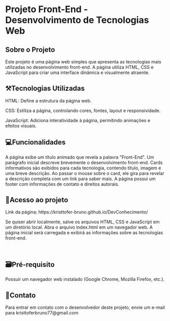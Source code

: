 <h1>Projeto Front-End - Desenvolvimento de Tecnologias Web</h1>
<h2>Sobre o Projeto</h2>

<p>Este projeto é uma página web simples que apresenta as tecnologias mais utilizadas no desenvolvimento front-end. A página utiliza HTML, CSS e JavaScript para criar uma interface dinâmica e visualmente atraente.</p>

<h2>⚒️Tecnologias Utilizadas</h2>


<p>HTML: Define a estrutura da página web.</p>
<p>CSS: Estiliza a página, controlando cores, fontes, layout e responsividade.</p>
<p>JavaScript: Adiciona interatividade à página, permitindo animações e efeitos visuais. </p>

<h2>💻Funcionalidades</h2>

<p>A página exibe um título animado que revela a palavra "Front-End".
Um parágrafo inicial descreve brevemente o desenvolvimento front-end.
Cards informativos são exibidos para cada tecnologia, contendo título, imagem e uma breve descrição. Ao passar o mouse sobre o card, ele gira para revelar a descrição completa com um link para saber mais.
A página possui um footer com informações de contato e direitos autorais.</p>

<h2>🔐Acesso ao projeto</h2>
<p>Link da página: https://kristtofer-bruno.github.io/DevConhecimento/</p>
<p>Se quiser abrir localmente, salve os arquivos HTML, CSS e JavaScript em um diretório local.
Abra o arquivo index.html em um navegador web.
A página inicial será carregada e exibirá as informações sobre as tecnologias front-end.</p>  

<h2>🗃️Pré-requisito</h2>
<p>Possuir um navegador web instalado (Google Chrome, Mozilla Firefox, etc.).</p>

<h2>👾Contato</h2>

<p>Para entrar em contato com o desenvolvedor deste projeto, envie um e-mail para kristtoferbruno77@gmail.com</p>
